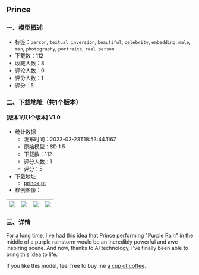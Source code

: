 ## Prince
### 一、模型概述

- 标签：`person`, `textual inversion`, `beautiful`, `celebrity`, `embedding`, `male`, `man`, `photography`, `portraits`, `real person`
- 下载数：112
- 收藏人数：8
- 评论人数：0
- 评分人数：1
- 评分：5

### 二、下载地址（共1个版本）

#### [版本1/共1个版本] V1.0

- 统计数据
  - 发布时间：2023-03-23T18:53:44.116Z
  - 原始模型：SD 1.5
  - 下载数：112
  - 评分人数：1
  - 评分：5
- 下载地址
  - [prince.pt](https://civitai.com/api/download/models/28009)
- 样例图像：

| <img src="https://image.civitai.com/xG1nkqKTMzGDvpLrqFT7WA/918e48c9-e323-4f71-2264-abe9b1654100/width=450/314817.jpeg" /> | <img src="https://image.civitai.com/xG1nkqKTMzGDvpLrqFT7WA/5c3d02c7-9f56-47f3-b4c2-498b169ed73d/width=450/817852.jpeg" /> | <img src="https://image.civitai.com/xG1nkqKTMzGDvpLrqFT7WA/12f638a8-dca2-42ec-173b-71eb724d1f00/width=450/314818.jpeg" /> | <img src="https://image.civitai.com/xG1nkqKTMzGDvpLrqFT7WA/5f35841a-f643-4bfb-b0cc-03fe03b6dddf/width=450/817853.jpeg" /> |
| ---- | ---- | ---- | ---- |


### 三、详情
<p>For a long time, I've had this idea that Prince performing "Purple Rain" in the middle of a purple rainstorm would be an incredibly powerful and awe-inspiring scene. And now, thanks to AI technology, I've finally been able to bring this idea to life.</p><p></p><p>If you like this model, feel free to buy me <a target="_blank" rel="ugc" href="https://ko-fi.com/dalecell">a cup of coffee</a>.</p>